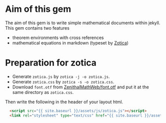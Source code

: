 # Aim of this gem
The aim of this gem is to write simple mathematical documents within jekyll.
This gem contains two features

- theorem environments with cross references
- mathematical equations in markdown (typeset by [Zotica](https://github.com/Ziphil/ZenithalMathWeb))

# Preparation for zotica

- Generate `zotica.js` by `zotica -j -o zotica.js`.
- Generate `zotica.css` by `zotica -s -o zotica.css`.
- Download `font.otf` from [ZenithalMathWeb/font.otf](https://github.com/Ziphil/ZenithalMathWeb/blob/master/source/zotica/resource/font.otf)
  and put it at the same directory as `zotica.css`.

Then write the following in the header of your layout html.
```html
  <script src="{{ site.baseurl }}/assets/js/zotica.js"></script>
  <link rel="stylesheet" type="text/css" href="{{ site.baseurl }}/assets/css/zotica.css"/>
```
